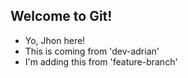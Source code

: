 ## Welcome to Git!

- Yo, Jhon here!
- This is coming from 'dev-adrian'
- I'm adding this   from 'feature-branch'

